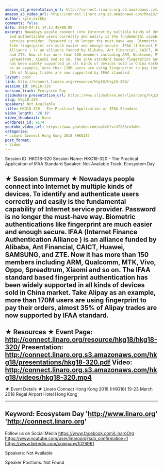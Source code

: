 ```yaml
---
amazon_s3_presentation_url: http://connect.linaro.org.s3.amazonaws.com/hkg18/presentations/hkg18-320.pdf
amazon_s3_video_url: http://connect.linaro.org.s3.amazonaws.com/hkg18/videos/hkg18-320.mp4
author: kyle.kirkby
comments: false
date: 2018-04-11 14:13:45+00:00
excerpt: Nowadays people connect into Internet by multiple kinds of devices. To identify
  and authenticate users correctly and easily is the fundamental capability of Internet
  service provider. Password is no longer the must-have way. Biometric authentications
  like fingerprint are much easier and enough secure. IFAA (Internet Finance Authentication
  Alliance ) is an alliance funded by Alibaba, Ant Financial, CAICT, Huawei, SAMSUNG,
  and ZTE. Now it has more than 150 members including ARM, Qualcomm, MTK, Vivo, Oppo,
  Spreadtrum, Xiaomi and so on. The IFAA standard based fingerprint authentication
  has been widely supported in all kinds of devices sold in China market. Take Alipay
  as an example, more than 170M users are using fingerprint to pay their orders, almost
  35% of Alipay trades are now supported by IFAA standard.
layout: post
link: http://connect.linaro.org/resource/hkg18/hkg18-320/
session_id: HKG18-320
session_track: Ecosystem Day
slideshare_presentation_url: https://www.slideshare.net/linaroorg/hkg18320-the-practical-application-of-ifaa-standard
slug: hkg18-320
speakers: Not Available
title: HKG18-320 - The Practical Application of IFAA Standard
video_length: '26:19'
video_thumbnail: None
wordpress_id: 9174
youtube_video_url: https://www.youtube.com/watch?v=372Z5rn3aWo
categories:
- Linaro Connect Hong Kong 2018 (HKG18)
post_format:
- Video
---
```


Session ID: HKG18-320
Session Name: HKG18-320 - The Practical Application of IFAA Standard
Speaker: Not Available
Track: Ecosystem Day


★ Session Summary ★
Nowadays people connect into Internet by multiple kinds of devices. To identify and authenticate users correctly and easily is the fundamental capability of Internet service provider. Password is no longer the must-have way. Biometric authentications like fingerprint are much easier and enough secure. IFAA (Internet Finance Authentication Alliance ) is an alliance funded by Alibaba, Ant Financial, CAICT, Huawei, SAMSUNG, and ZTE. Now it has more than 150 members including ARM, Qualcomm, MTK, Vivo, Oppo, Spreadtrum, Xiaomi and so on. The IFAA standard based fingerprint authentication has been widely supported in all kinds of devices sold in China market. Take Alipay as an example, more than 170M users are using fingerprint to pay their orders, almost 35% of Alipay trades are now supported by IFAA standard.
---------------------------------------------------
★ Resources ★
Event Page: http://connect.linaro.org/resource/hkg18/hkg18-320/
Presentation: http://connect.linaro.org.s3.amazonaws.com/hkg18/presentations/hkg18-320.pdf
Video: http://connect.linaro.org.s3.amazonaws.com/hkg18/videos/hkg18-320.mp4
 ---------------------------------------------------
★ Event Details ★
Linaro Connect Hong Kong 2018 (HKG18)
19-23 March 2018 
Regal Airport Hotel Hong Kong

---------------------------------------------------
Keyword: Ecosystem Day
'http://www.linaro.org'
'http://connect.linaro.org'
---------------------------------------------------
Follow us on Social Media
https://www.facebook.com/LinaroOrg
https://www.youtube.com/user/linaroorg?sub_confirmation=1
https://www.linkedin.com/company/1026961

Speakers: Not Available

Speaker Positions: Not Found


